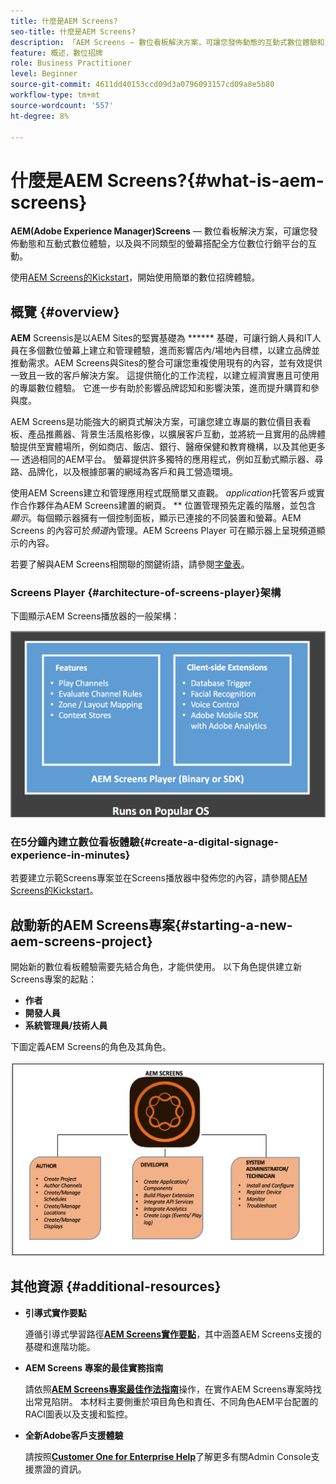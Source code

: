 ```yaml
---
title: 什麼是AEM Screens?
seo-title: 什麼是AEM Screens?
description: 「AEM Screens — 數位看板解決方案，可讓您發佈動態的互動式數位體驗和互動，其中包含不同螢幕類型，並搭配全方位的數位行銷平台。」
feature: 概述，數位招牌
role: Business Practitioner
level: Beginner
source-git-commit: 4611dd40153ccd09d3a0796093157cd09a8e5b80
workflow-type: tm+mt
source-wordcount: '557'
ht-degree: 8%

---
```



# 什麼是AEM Screens?{#what-is-aem-screens}

**AEM(Adobe Experience Manager)Screens**  — 數位看板解決方案，可讓您發佈動態和互動式數位體驗，以及與不同類型的螢幕搭配全方位數位行銷平台的互動。

使用[AEM Screens的Kickstart](kickstart-for-aem-screens.md)，開始使用簡單的數位招牌體驗。

## 概覽 {#overview}

**AEM** Screensis是以AEM Sites的堅實基礎為 ****** 基礎，可讓行銷人員和IT人員在多個數位螢幕上建立和管理體驗，進而影響店內/場地內目標，以建立品牌並推動需求。AEM Screens與Sites的整合可讓您重複使用現有的內容，並有效提供一致且一致的客戶解決方案。 這提供簡化的工作流程，以建立經濟實惠且可使用的專屬數位體驗。 它進一步有助於影響品牌認知和影響決策，進而提升購買和參與度。

AEM Screens是功能強大的網頁式解決方案，可讓您建立專屬的數位價目表看板、產品推薦器、背景生活風格影像，以擴展客戶互動，並將統一且實用的品牌體驗提供至實體場所，例如商店、飯店、銀行、醫療保健和教育機構，以及其他更多 — 透過相同的AEM平台。 螢幕提供許多獨特的應用程式，例如互動式顯示器、尋路、品牌化，以及根據部署的網域為客戶和員工營造環境。

使用AEM Screens建立和管理應用程式既簡單又直觀。 *application*&#x200B;托管客戶或實作合作夥伴為AEM Screens建置的網頁。 ** 位置管理預先定義的階層，並包含 *顯示*。每個顯示器擁有一個控制面板，顯示已連接的不同裝置和螢幕。AEM Screens 的內容可於&#x200B;*頻道*&#x200B;內管理。AEM Screens Player 可在顯示器上呈現頻道顯示的內容。

若要了解與AEM Screens相關聯的關鍵術語，請參閱[字彙表](screens-glossary.md)。

### Screens Player {#architecture-of-screens-player}架構

下圖顯示AEM Screens播放器的一般架構：

![chlimage_1-21](assets/chlimage_1-29.png)

### 在5分鐘內建立數位看板體驗{#create-a-digital-signage-experience-in-minutes}

若要建立示範Screens專案並在Screens播放器中發佈您的內容，請參閱[AEM Screens的Kickstart](kickstart-for-aem-screens.md)。

## 啟動新的AEM Screens專案{#starting-a-new-aem-screens-project}

開始新的數位看板體驗需要先結合角色，才能供使用。 以下角色提供建立新Screens專案的起點：

* **作者**
* **開發人員**
* **系統管理員/技術人員**

下圖定義AEM Screens的角色及其角色。

![chlimage_1-30](assets/chlimage_1-30.png)


## 其他資源 {#additional-resources}

* **引導式實作要點**

   遵循引導式學習路徑&#x200B;**[AEM Screens實作要點](https://guided.adobe.com/?launch=AEM-7a#recommended/solutions/experience-manager)**，其中涵蓋AEM Screens支援的基礎和進階功能。

* **AEM Screens 專案的最佳實務指南**

   請依照&#x200B;**[AEM Screens專案最佳作法指南](https://docs.adobe.com/content/help/zh-Hant/experience-manager-screens/using/about-guide.html)**&#x200B;操作，在實作AEM Screens專案時找出常見陷阱。 本材料主要側重於項目角色和責任、不同角色AEM平台配置的RACI圖表以及支援和監控。

* **全新Adobe客戶支援體驗**

   請按照&#x200B;**[Customer One for Enterprise Help](https://docs.adobe.com/content/help/en/customer-one/using/home.htmlhome.html#)**&#x200B;了解更多有關Admin Console支援票證的資訊。
